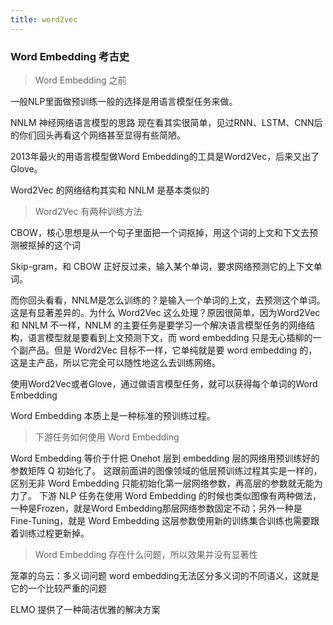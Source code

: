 ```yaml
---
title: word2vec
---
```




### Word Embedding 考古史

> Word Embedding 之前

一般NLP里面做预训练一般的选择是用语言模型任务来做。

NNLM 神经网络语言模型的思路
现在看其实很简单，见过RNN、LSTM、CNN后的你们回头再看这个网络甚至显得有些简陋。

2013年最火的用语言模型做Word Embedding的工具是Word2Vec，后来又出了Glove。

Word2Vec 的网络结构其实和 NNLM 是基本类似的

> Word2Vec 有两种训练方法

CBOW，核心思想是从一个句子里面把一个词抠掉，用这个词的上文和下文去预测被抠掉的这个词

Skip-gram，和 CBOW 正好反过来，输入某个单词，要求网络预测它的上下文单词。

而你回头看看，NNLM是怎么训练的？是输入一个单词的上文，去预测这个单词。这是有显著差异的。为什么 Word2Vec 这么处理？原因很简单，因为Word2Vec 和 NNLM 不一样，NNLM 的主要任务是要学习一个解决语言模型任务的网络结构，语言模型就是要看到上文预测下文，而 word embedding 只是无心插柳的一个副产品。但是 Word2Vec 目标不一样，它单纯就是要 word embedding 的，这是主产品，所以它完全可以随性地这么去训练网络。

使用Word2Vec或者Glove，通过做语言模型任务，就可以获得每个单词的Word Embedding

Word Embedding 本质上是一种标准的预训练过程。

> 下游任务如何使用 Word Embedding

Word Embedding 等价于什把 Onehot 层到 embedding 层的网络用预训练好的参数矩阵 Q 初始化了。
这跟前面讲的图像领域的低层预训练过程其实是一样的，区别无非 Word Embedding 只能初始化第一层网络参数，再高层的参数就无能为力了。
下游 NLP 任务在使用 Word Embedding 的时候也类似图像有两种做法，一种是Frozen，就是Word Embedding那层网络参数固定不动；另外一种是 Fine-Tuning，就是 Word Embedding 这层参数使用新的训练集合训练也需要跟着训练过程更新掉。

> Word Embedding 存在什么问题，所以效果并没有显著性

笼罩的乌云：多义词问题
word embedding无法区分多义词的不同语义，这就是它的一个比较严重的问题

ELMO 提供了一种简洁优雅的解决方案

### 